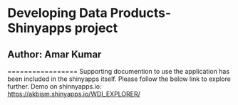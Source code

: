
# Developing Data Products- Shinyapps project
## Author: Amar Kumar
=================
Supporting documention to use the application has been included in the shinyapps itself. Please follow the below link to explore further.
Demo on shinnyapps.io:  https://akbism.shinyapps.io/WDI_EXPLORER/
